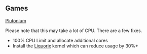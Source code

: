 ## Games
[Plutonium](games/egg-plutonium.json)

Please note that this may take a lot of CPU. There are a few fixes.
- 100% CPU Limit and allocate additional cores
- Install the [Liquorix](https://liquorix.net/#install) kernel which can reduce usage by 30%+ 